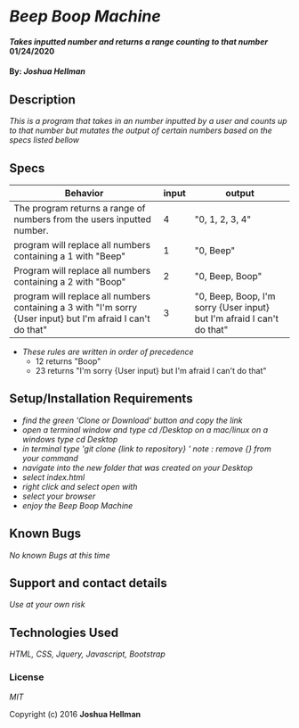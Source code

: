 # _Beep Boop Machine_

#### _Takes inputted number and returns a range counting to that number_ **01/24/2020**

#### By: _**Joshua Hellman**_

## Description

_This is a program that takes in an number inputted by a user and counts up to that number but mutates the output of certain numbers based on the specs listed bellow_

## Specs

Behavior | input | output
---------|-------|--------
The program returns a range of numbers from the users inputted number. | 4 | "0, 1, 2, 3, 4"
program will replace all numbers containing a 1 with "Beep" | 1 | "0, Beep"
Program will replace all numbers containing a 2 with "Boop" | 2 | "0, Beep, Boop"
program will replace all numbers containing a 3 with "I'm sorry {User input} but I'm afraid I can't do that" | 3 | "0, Beep, Boop, I'm sorry {User input} but I'm afraid I can't do that"

* _These rules are written in order of precedence_ 
  * 12 returns "Boop"
  * 23 returns "I'm sorry {User input} but I'm afraid I can't do that"
## Setup/Installation Requirements

* _find the green 'Clone or Download' button and copy the link_
* _open a terminal window and type cd /Desktop on a mac/linux on a windows type cd Desktop_
* _in terminal type 'git clone {link to repository} ' note : remove {} from your command_
* _navigate into the new folder that was created on your Desktop_
* _select index.html_
* _right click and select open with_
* _select your browser_
* _enjoy the Beep Boop Machine_

## Known Bugs

_No known Bugs at this time_

## Support and contact details

_Use at your own risk_

## Technologies Used

_HTML, CSS, Jquery, Javascript, Bootstrap_

### License

*MIT*

Copyright (c) 2016 **Joshua Hellman**
